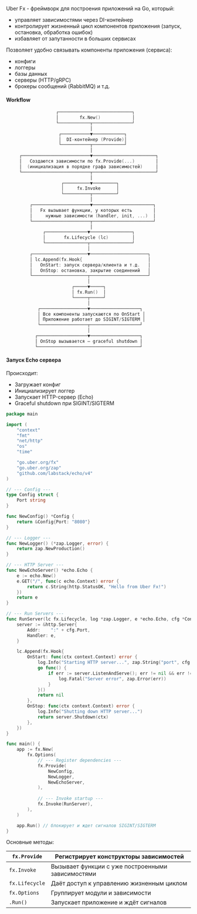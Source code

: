 
Uber Fx - фреймворк для построения приложений на Go, который:
- управляет зависимостями через DI-контейнер
- контролирует жизненный цикл компонентов приложения (запуск, остановка, обработка ошибок)
- избавляет от запутанности в больших сервисах

Позволяет удобно связывать компоненты приложения (сервиса):
- конфиги
- логгеры
- базы данных
- серверы (HTTP/gRPC)
- брокеры сообщений (RabbitMQ) и т.д.

#### Workflow

```go
                   ┌────────────────────────────┐
                   │        fx.New()            │
                   └────────────┬───────────────┘
                                │
                    ┌───────────▼────────────┐
                    │  DI-контейнер (Provide)│
                    └───────────┬────────────┘
                                │
     ┌──────────────────────────▼────────────────────────┐
     │   Создаются зависимости по fx.Provide(...)        │
     │  (инициализация в порядке графа зависимостей)     │
     └──────────────────────────┬────────────────────────┘
                                │
                     ┌──────────▼─────────┐
                     │     fx.Invoke      │
                     └──────────┬─────────┘
                                │
         ┌──────────────────────▼───────────────────────┐
         │   Fx вызывает функции, у которых есть        │
         │     нужные зависимости (handler, init, ...)  │
         └──────────────────────┬───────────────────────┘
                                │
              ┌────────────────▼────────────────┐
              │       fx.Lifecycle (lc)         │
              └────────────────┬────────────────┘
                               │
         ┌─────────────────────▼──────────────────────┐
         │ lc.Append(fx.Hook{                         │
         │   OnStart: запуск сервера/клиента и т.д.   │
         │   OnStop: остановка, закрытие соединений   │
         └─────────────────────┬──────────────────────┘
                               │
                         ┌─────▼─────┐
                         │ fx.Run()  │
                         └─────┬─────┘
                               │
            ┌──────────────────▼───────────────────┐
            │ Все компоненты запускаются по OnStart │
            │ Приложение работает до SIGINT/SIGTERM │
            └──────────────────┬───────────────────┘
                               │
           ┌───────────────────▼───────────────────┐
           │ OnStop вызывается — graceful shutdown │
           └───────────────────────────────────────┘

```

#### Запуск Echo сервера

Происходит:
- Загружает конфиг
- Инициализирует логгер
- Запускает HTTP-сервер (Echo)
- Graceful shutdown при SIGINT/SIGTERM

```go
package main

import (
	"context"
	"fmt"
	"net/http"
	"os"
	"time"

	"go.uber.org/fx"
	"go.uber.org/zap"
	"github.com/labstack/echo/v4"
)

// --- Config ---
type Config struct {
	Port string
}

func NewConfig() *Config {
	return &Config{Port: "8080"}
}

// --- Logger ---
func NewLogger() (*zap.Logger, error) {
	return zap.NewProduction()
}

// --- HTTP Server ---
func NewEchoServer() *echo.Echo {
	e := echo.New()
	e.GET("/", func(c echo.Context) error {
		return c.String(http.StatusOK, "Hello from Uber Fx!")
	})
	return e
}

// --- Run Servers ---
func RunServer(lc fx.Lifecycle, log *zap.Logger, e *echo.Echo, cfg *Config) {
	server := &http.Server{
		Addr:    ":" + cfg.Port,
		Handler: e,
	}

	lc.Append(fx.Hook{
		OnStart: func(ctx context.Context) error {
			log.Info("Starting HTTP server...", zap.String("port", cfg.Port))
			go func() {
				if err := server.ListenAndServe(); err != nil && err != http.ErrServerClosed {
					log.Fatal("Server error", zap.Error(err))
				}
			}()
			return nil
		},
		OnStop: func(ctx context.Context) error {
			log.Info("Shutting down HTTP server...")
			return server.Shutdown(ctx)
		},
	})
}

func main() {
	app := fx.New(
		fx.Options(
			// --- Register dependencies ---
			fx.Provide(
				NewConfig,
				NewLogger,
				NewEchoServer,
			),
	
			// --- Invoke startup ---
			fx.Invoke(RunServer),
		),
	)

	app.Run() // блокирует и ждет сигналов SIGINT/SIGTERM
}
```

Основные методы:

| `fx.Provide`   | Регистрирует конструкторы зависимостей            |
| -------------- | ------------------------------------------------- |
| `fx.Invoke`    | Вызывает функции с уже построенными зависимостями |
| `fx.Lifecycle` | Даёт доступ к управлению жизненным циклом         |
| `fx.Options`   | Группирует модули и зависимости                   |
| `.Run()`       | Запускает приложение и ждёт сигналов              |


